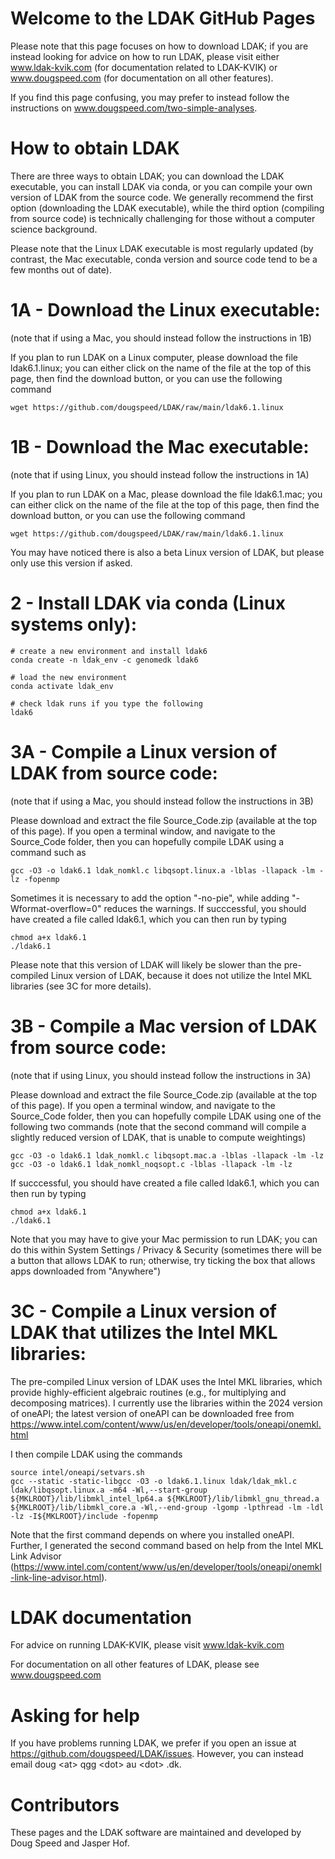 # Welcome to the LDAK GitHub Pages

Please note that this page focuses on how to download LDAK; if you are instead looking for advice on how to run LDAK, please visit either www.ldak-kvik.com (for documentation related to LDAK-KVIK) or www.dougspeed.com (for documentation on all other features).

If you find this page confusing, you may prefer to instead follow the instructions on www.dougspeed.com/two-simple-analyses.

# How to obtain LDAK

There are three ways to obtain LDAK; you can download the LDAK executable, you can install LDAK via conda, or you can compile your own version of LDAK from the source code. We generally recommend the first option (downloading the LDAK executable), while the third option (compiling from source code) is technically challenging for those without a computer science background.

Please note that the Linux LDAK executable is most regularly updated (by contrast, the Mac executable, conda version and source code tend to be a few months out of date).


# 1A - Download the Linux executable:
(note that if using a Mac, you should instead follow the instructions in 1B)

If you plan to run LDAK on a Linux computer, please download the file ldak6.1.linux; you can either click on the name of the file at the top of this page, then find the download button, or you can use the following command

```
wget https://github.com/dougspeed/LDAK/raw/main/ldak6.1.linux
```
# 1B - Download the Mac executable:
(note that if using Linux, you should instead follow the instructions in 1A)

If you plan to run LDAK on a Mac, please download the file ldak6.1.mac; you can either click on the name of the file at the top of this page, then find the download button, or you can use the following command

```
wget https://github.com/dougspeed/LDAK/raw/main/ldak6.1.linux
```
You may have noticed there is also a beta Linux version of LDAK, but please only use this version if asked.

# 2 - Install LDAK via conda (Linux systems only):

```
# create a new environment and install ldak6
conda create -n ldak_env -c genomedk ldak6

# load the new environment
conda activate ldak_env

# check ldak runs if you type the following
ldak6
```
# 3A - Compile a Linux version of LDAK from source code:
(note that if using a Mac, you should instead follow the instructions in 3B)

Please download and extract the file Source_Code.zip (available at the top of this page). If you open a terminal window, and navigate to the Source_Code folder, then you can hopefully compile LDAK using a command such as

```
gcc -O3 -o ldak6.1 ldak_nomkl.c libqsopt.linux.a -lblas -llapack -lm -lz -fopenmp 
```
Sometimes it is necessary to add the option "-no-pie", while adding "-Wformat-overflow=0" reduces the warnings. 
If succcessful, you should have created a file called ldak6.1, which you can then run by typing
```
chmod a+x ldak6.1
./ldak6.1
```
Please note that this version of LDAK will likely be slower than the pre-compiled Linux version of LDAK, because it does not utilize the Intel MKL libraries (see 3C for more details).

# 3B - Compile a Mac version of LDAK from source code:
(note that if using Linux, you should instead follow the instructions in 3A)

Please download and extract the file Source_Code.zip (available at the top of this page). If you open a terminal window, and navigate to the Source_Code folder, then you can hopefully compile LDAK using one of the following two commands (note that the second command will compile a slightly reduced version of LDAK, that is unable to compute weightings)

```
gcc -O3 -o ldak6.1 ldak_nomkl.c libqsopt.mac.a -lblas -llapack -lm -lz
gcc -O3 -o ldak6.1 ldak_nomkl_noqsopt.c -lblas -llapack -lm -lz
```
If succcessful, you should have created a file called ldak6.1, which you can then run by typing
```
chmod a+x ldak6.1
./ldak6.1
```
Note that you may have to give your Mac permission to run LDAK; you can do this within System Settings / Privacy & Security (sometimes there will be a button that allows LDAK to run; otherwise, try ticking the box that allows apps downloaded from "Anywhere")

# 3C - Compile a Linux version of LDAK that utilizes the Intel MKL libraries:

The pre-compiled Linux version of LDAK uses the Intel MKL libraries, which provide highly-efficient algebraic routines (e.g., for multiplying and decomposing matrices). I currently use the libraries within the 2024 version of oneAPI; the latest version of oneAPI can be downloaded free from  
https://www.intel.com/content/www/us/en/developer/tools/oneapi/onemkl.html

I then compile LDAK using the commands

```
source intel/oneapi/setvars.sh
gcc --static -static-libgcc -O3 -o ldak6.1.linux ldak/ldak_mkl.c ldak/libqsopt.linux.a -m64 -Wl,--start-group ${MKLROOT}/lib/libmkl_intel_lp64.a ${MKLROOT}/lib/libmkl_gnu_thread.a ${MKLROOT}/lib/libmkl_core.a -Wl,--end-group -lgomp -lpthread -lm -ldl -lz -I${MKLROOT}/include -fopenmp
```
Note that the first command depends on where you installed oneAPI. Further, I generated the second command based on help from the Intel MKL Link Advisor (https://www.intel.com/content/www/us/en/developer/tools/oneapi/onemkl-link-line-advisor.html).

# LDAK documentation

For advice on running LDAK-KVIK, please visit www.ldak-kvik.com

For documentation on all other features of LDAK, please see www.dougspeed.com

# Asking for help

If you have problems running LDAK, we prefer if you open an issue at https://github.com/dougspeed/LDAK/issues. However, you can instead email doug \<at\> qgg \<dot\> au \<dot\> .dk.

# Contributors

These pages and the LDAK software are maintained and developed by Doug Speed and Jasper Hof.
